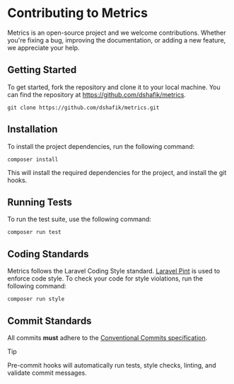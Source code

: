 # Contributing to Metrics

Metrics is an open-source project and we welcome contributions. Whether you're fixing a bug, improving the documentation, or adding a new feature, we appreciate your help.

## Getting Started

To get started, fork the repository and clone it to your local machine. You can find the repository at <https://github.com/dshafik/metrics>.

```shell
git clone https://github.com/dshafik/metrics.git
```

## Installation

To install the project dependencies, run the following command:

```shell
composer install
```

This will install the required dependencies for the project, and install the git hooks.

## Running Tests

To run the test suite, use the following command:

```shell
composer run test
```

## Coding Standards

Metrics follows the Laravel Coding Style standard. [Laravel Pint](https://laravel.com/docs/11.x/pint) is used to enforce code style. To check your code for style violations, run the following command:

```shell
composer run style
```

## Commit Standards

All commits **must** adhere to the [Conventional Commits specification](https://www.conventionalcommits.org/en/v1.0.0/).

> [!TIP]
> Pre-commit hooks will automatically run tests, style checks, linting, and validate commit messages.
